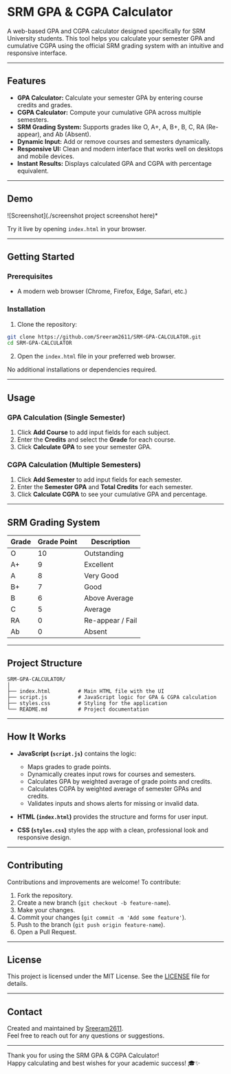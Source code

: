 # SRM GPA & CGPA Calculator

A web-based GPA and CGPA calculator designed specifically for SRM University students. This tool helps you calculate your semester GPA and cumulative CGPA using the official SRM grading system with an intuitive and responsive interface.

---

## Features

- **GPA Calculator:** Calculate your semester GPA by entering course credits and grades.
- **CGPA Calculator:** Compute your cumulative GPA across multiple semesters.
- **SRM Grading System:** Supports grades like O, A+, A, B+, B, C, RA (Re-appear), and Ab (Absent).
- **Dynamic Input:** Add or remove courses and semesters dynamically.
- **Responsive UI:** Clean and modern interface that works well on desktops and mobile devices.
- **Instant Results:** Displays calculated GPA and CGPA with percentage equivalent.

---

## Demo

![Screenshot](./screenshot project screenshot here)*

Try it live by opening `index.html` in your browser.

---

## Getting Started

### Prerequisites

- A modern web browser (Chrome, Firefox, Edge, Safari, etc.)

### Installation

1. Clone the repository:

```bash
git clone https://github.com/Sreeram2611/SRM-GPA-CALCULATOR.git
cd SRM-GPA-CALCULATOR
```

2. Open the `index.html` file in your preferred web browser.

No additional installations or dependencies required.

---

## Usage

### GPA Calculation (Single Semester)

1. Click **Add Course** to add input fields for each subject.
2. Enter the **Credits** and select the **Grade** for each course.
3. Click **Calculate GPA** to see your semester GPA.

### CGPA Calculation (Multiple Semesters)

1. Click **Add Semester** to add input fields for each semester.
2. Enter the **Semester GPA** and **Total Credits** for each semester.
3. Click **Calculate CGPA** to see your cumulative GPA and percentage.

---

## SRM Grading System

| Grade | Grade Point | Description          |
|-------|-------------|----------------------|
| O     | 10          | Outstanding          |
| A+    | 9           | Excellent            |
| A     | 8           | Very Good            |
| B+    | 7           | Good                 |
| B     | 6           | Above Average        |
| C     | 5           | Average              |
| RA    | 0           | Re-appear / Fail     |
| Ab    | 0           | Absent               |

---

## Project Structure

```
SRM-GPA-CALCULATOR/
│
├── index.html         # Main HTML file with the UI
├── script.js          # JavaScript logic for GPA & CGPA calculation
├── styles.css         # Styling for the application
└── README.md          # Project documentation
```

---

## How It Works

- **JavaScript (`script.js`)** contains the logic:
  - Maps grades to grade points.
  - Dynamically creates input rows for courses and semesters.
  - Calculates GPA by weighted average of grade points and credits.
  - Calculates CGPA by weighted average of semester GPAs and credits.
  - Validates inputs and shows alerts for missing or invalid data.
  
- **HTML (`index.html`)** provides the structure and forms for user input.

- **CSS (`styles.css`)** styles the app with a clean, professional look and responsive design.

---

## Contributing

Contributions and improvements are welcome! To contribute:

1. Fork the repository.
2. Create a new branch (`git checkout -b feature-name`).
3. Make your changes.
4. Commit your changes (`git commit -m 'Add some feature'`).
5. Push to the branch (`git push origin feature-name`).
6. Open a Pull Request.

---

## License

This project is licensed under the MIT License. See the [LICENSE](LICENSE) file for details.

---

## Contact

Created and maintained by [Sreeram2611](https://github.com/Sreeram2611).  
Feel free to reach out for any questions or suggestions.

---

Thank you for using the SRM GPA & CGPA Calculator!  
Happy calculating and best wishes for your academic success! 🎓✨
